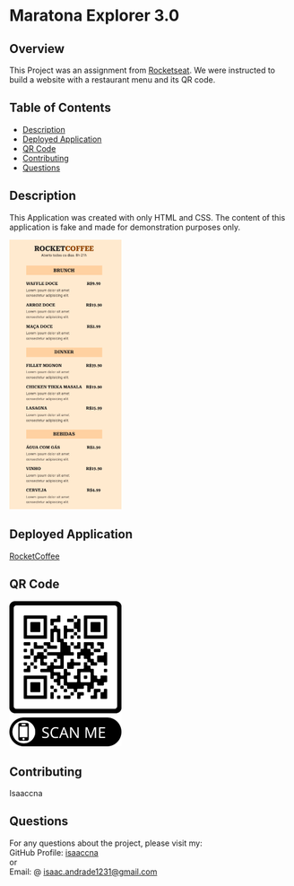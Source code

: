 # Maratona Explorer 3.0

## Overview

This Project was an assignment from [Rocketseat](https://www.rocketseat.com.br/). We were instructed to build a website with a restaurant menu and its QR code.

## Table of Contents

- [Description](#description)
- [Deployed Application](#deployed-application)
- [QR Code](#qr-code)
- [Contributing](#contributing)
- [Questions](#questions)

## Description

This Application was created with only HTML and CSS.
The content of this application is fake and made for demonstration purposes only.

<img src="images/rocketcoffee.png" width="200px" height="auto" alt="rocketcoffee webpage">

## Deployed Application

[RocketCoffee](https://idyllic-pika-f56ccc.netlify.app/)

## QR Code

<img src="images/frame.png" width="200px" alt="QR Code">

## Contributing

Isaaccna

## Questions

For any questions about the project, please visit my:  
 GitHub Profile: [isaaccna](https://github.com/isaaccna)  
 or  
 Email: @ isaac.andrade1231@gmail.com
